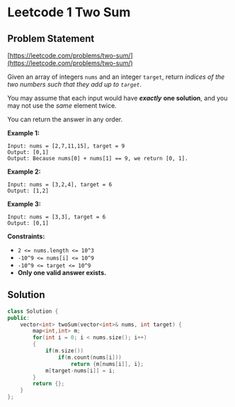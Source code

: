 # Leetcode 1 Two Sum

## Problem Statement

[https://leetcode.com/problems/two-sum/](https://leetcode.com/problems/two-sum/)

Given an array of integers `nums` and an integer `target`, return _indices of the two numbers such that they add up to `target`_.

You may assume that each input would have _**exactly**_ **one solution**, and you may not use the _same_ element twice.

You can return the answer in any order.

**Example 1:**

```text
Input: nums = [2,7,11,15], target = 9
Output: [0,1]
Output: Because nums[0] + nums[1] == 9, we return [0, 1].
```

**Example 2:**

```text
Input: nums = [3,2,4], target = 6
Output: [1,2]
```

**Example 3:**

```text
Input: nums = [3,3], target = 6
Output: [0,1]
```

**Constraints:**

* `2 <= nums.length <= 10^3`
* `-10^9 <= nums[i] <= 10^9`
* `-10^9 <= target <= 10^9`
* **Only one valid answer exists.**

## Solution

```cpp
class Solution {
public:
    vector<int> twoSum(vector<int>& nums, int target) {
        map<int,int> m;
        for(int i = 0; i < nums.size(); i++)
        {
            if(m.size())
                if(m.count(nums[i]))
                    return {m[nums[i]], i};     
            m[target-nums[i]] = i;
        }
        return {};
    }
};
```

